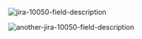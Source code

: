 ![jira-10050-field-description](adf-media://79411c6b-50e0-477f-b4ed-ac3a5887750c)

![another-jira-10050-field-description](adf-media://79411c6b-50e0-477f-b4ed-abcd)

